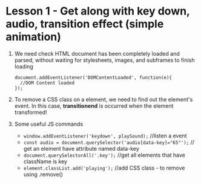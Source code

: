 # Lesson 1 - Get along with key down, audio, transition effect (simple animation)

1. We need check HTML document has been completely loaded and parsed, without waiting for stylesheets, images, and subframes to finish loading

    ```
    document.addEventListener('DOMContentLoaded', function(e){
      //DOM Content loaded
    });
    ```

2. To remove a CSS class on a element, we need to find out the element's event. In this case, **transitionend** is occurred when the element transformed!

3. Some useful JS commands
    *  `window.addEventListener('keydown', playSound);` //listen a event
    *  `const audio = document.querySelector('audio[data-key]="65"');` // get an element have attribute named data-key
    *  `document.querySelectorAll('.key');`    //get all elements that have className is key
    *  `element.classList.add('playing');`   //add CSS class - to remove using .remove()
